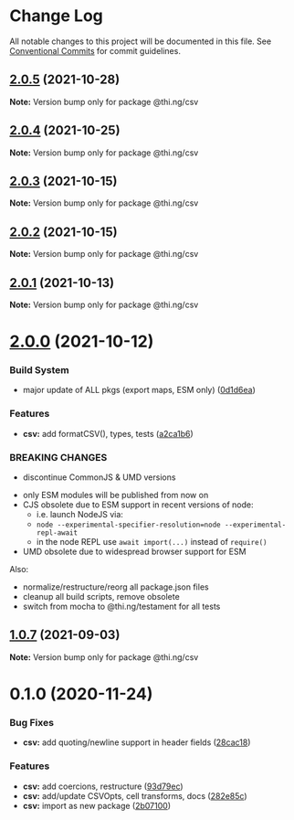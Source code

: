 # Change Log

All notable changes to this project will be documented in this file.
See [Conventional Commits](https://conventionalcommits.org) for commit guidelines.

## [2.0.5](https://github.com/thi-ng/umbrella/compare/@thi.ng/csv@2.0.4...@thi.ng/csv@2.0.5) (2021-10-28)

**Note:** Version bump only for package @thi.ng/csv





## [2.0.4](https://github.com/thi-ng/umbrella/compare/@thi.ng/csv@2.0.3...@thi.ng/csv@2.0.4) (2021-10-25)

**Note:** Version bump only for package @thi.ng/csv





## [2.0.3](https://github.com/thi-ng/umbrella/compare/@thi.ng/csv@2.0.2...@thi.ng/csv@2.0.3) (2021-10-15)

**Note:** Version bump only for package @thi.ng/csv





## [2.0.2](https://github.com/thi-ng/umbrella/compare/@thi.ng/csv@2.0.1...@thi.ng/csv@2.0.2) (2021-10-15)

**Note:** Version bump only for package @thi.ng/csv





## [2.0.1](https://github.com/thi-ng/umbrella/compare/@thi.ng/csv@2.0.0...@thi.ng/csv@2.0.1) (2021-10-13)

**Note:** Version bump only for package @thi.ng/csv





# [2.0.0](https://github.com/thi-ng/umbrella/compare/@thi.ng/csv@1.0.7...@thi.ng/csv@2.0.0) (2021-10-12)


### Build System

* major update of ALL pkgs (export maps, ESM only) ([0d1d6ea](https://github.com/thi-ng/umbrella/commit/0d1d6ea9fab2a645d6c5f2bf2591459b939c09b6))


### Features

* **csv:** add formatCSV(), types, tests ([a2ca1b6](https://github.com/thi-ng/umbrella/commit/a2ca1b6d5cd491692a7867ad9a550767e8340588))


### BREAKING CHANGES

* discontinue CommonJS & UMD versions

- only ESM modules will be published from now on
- CJS obsolete due to ESM support in recent versions of node:
  - i.e. launch NodeJS via:
  - `node --experimental-specifier-resolution=node --experimental-repl-await`
  - in the node REPL use `await import(...)` instead of `require()`
- UMD obsolete due to widespread browser support for ESM

Also:
- normalize/restructure/reorg all package.json files
- cleanup all build scripts, remove obsolete
- switch from mocha to @thi.ng/testament for all tests






##  [1.0.7](https://github.com/thi-ng/umbrella/compare/@thi.ng/csv@1.0.6...@thi.ng/csv@1.0.7) (2021-09-03) 

**Note:** Version bump only for package @thi.ng/csv 

#  0.1.0 (2020-11-24) 

###  Bug Fixes 

- **csv:** add quoting/newline support in header fields ([28cac18](https://github.com/thi-ng/umbrella/commit/28cac1884b074d125fee747c76d3abc423cfe7ea)) 

###  Features 

- **csv:** add coercions, restructure ([93d79ec](https://github.com/thi-ng/umbrella/commit/93d79ec0b9b81ab209046bd460b5f7993359e547)) 
- **csv:** add/update CSVOpts, cell transforms, docs ([282e85c](https://github.com/thi-ng/umbrella/commit/282e85cf9c1a9aae704d918218f8c143b51a88df)) 
- **csv:** import as new package ([2b07100](https://github.com/thi-ng/umbrella/commit/2b07100f27bb9fb1f934901aec7c9fc1fab67fbf))
